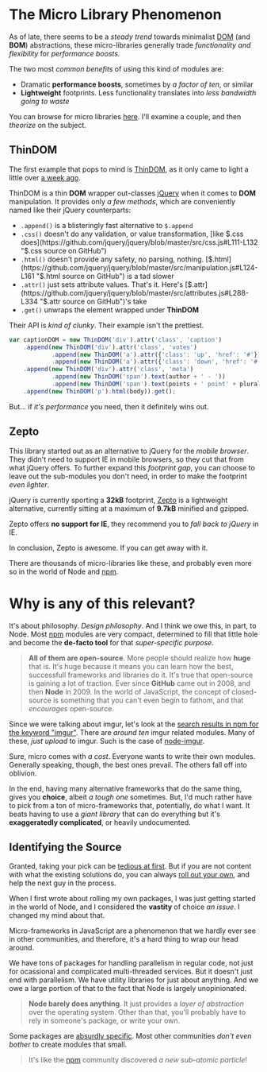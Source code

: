# The Micro Library Phenomenon #

As of late, there seems to be a _steady trend_ towards minimalist [DOM](https://developer.mozilla.org/en/docs/DOM "Document Object Model - MDN") (and **BOM**) abstractions, these micro-libraries generally trade _functionality and flexibility_ for _performance boosts._ 

The two most _common benefits_ of using this kind of modules are:

- Dramatic **performance boosts**, sometimes by _a factor of ten_, or similar
- **Lightweight** footprints. Less functionality translates into _less bandwidth going to waste_

You can browse for micro libraries [here](http://microjs.com/ "MicroJS.com"). I'll examine a couple, and then _theorize_ on the subject.

## ThinDOM ##

The first example that pops to mind is [ThinDOM](https://github.com/jacobgreenleaf/ThinDOM "ThinDOM by imgur, on GitHub"), as it only came to light a little over [a week ago](http://imgur.com/blog/2013/05/21/tech-tuesday-jquery-dom-performance/ "jQuery DOM performance - imgur blog").

ThinDOM is a thin **DOM** wrapper out-classes [jQuery](https://github.com/jquery/jquery "jQuery on GitHub") when it comes to **DOM** manipulation. It provides only _a few methods_, which are conveniently named like their jQuery counterparts:

- `.append()` is a blisteringly fast alternative to `$.append`
- `.css()` doesn't do any validation, or value transformation, [like $.css does](https://github.com/jquery/jquery/blob/master/src/css.js#L111-L132 "$.css source on GitHub")
- `.html()` doesn't provide any safety, no parsing, nothing. [$.html](https://github.com/jquery/jquery/blob/master/src/manipulation.js#L124-L161 "$.html source on GitHub") is a tad slower
- `.attr()` just sets attribute values. That's it. Here's [$.attr](https://github.com/jquery/jquery/blob/master/src/attributes.js#L288-L334 "$.attr source on GitHub")'s take
- `.get()` unwraps the element wrapped under **ThinDOM**

Their API is _kind of clunky_. Their example isn't the prettiest.

```js
var captionDOM = new ThinDOM('div').attr('class', 'caption')
    .append(new ThinDOM('div').attr('class', 'votes')
            .append(new ThinDOM('a').attr({'class': 'up', 'href': '#'}))
            .append(new ThinDOM('a').attr({'class': 'down', 'href': '#'})))
    .append(new ThinDOM('div').attr('class', 'meta')
            .append(new ThinDOM('span').text(author + ' - '))
            .append(new ThinDOM('span').text(points + ' point' + plural)))
    .append(new ThinDOM('p').html(body)).get();
```

But... if _it's performance_ you need, then it definitely wins out.

## Zepto ##

This library started out as an alternative to jQuery for the _mobile browser_. They didn't need to support IE in mobile browsers, so they cut that from what jQuery offers. To further expand this _footprint gap_, you can choose to leave out the sub-modules you don't need, in order to make the footprint _even lighter_.

jQuery is currently sporting a **32kB** footprint, [Zepto](http://zeptojs.com/ "ZeptoJS lightweight jQuery alternative") is a lightweight alternative, currently sitting at a maximum of **9.7kB** minified and gzipped.

Zepto offers **no support for IE**, they recommend you to _fall back to jQuery_ in IE.

In conclusion, Zepto is awesome. If you can get away with it.

There are thousands of micro-libraries like these, and probably even more so in the world of Node and [npm](npmjs.org "Node Package Manager").

# Why is any of this relevant? #

It's about philosophy. _Design philosophy_. And I think we owe this, in part, to Node. Most [npm](npmjs.org "Node Package Manager") modules are very compact, determined to fill that little hole and become the **de-facto tool** for that _super-specific purpose_.

> **All of them are open-source**. More people should realize how **huge** that is. It's huge because it means you can learn how the best, successfull frameworks and libraries do it. It's true that open-source is gaining a lot of traction. Ever since **GitHub** came out in 2008, and then **Node** in 2009.
> In the world of JavaScript, the concept of closed-source is something that you can't even begin to fathom, and that _encourages_ open-source.

Since we were talking about imgur, let's look at the [search results in npm for the keyword "imgur"](https://npmjs.org/search?q=imgur "npm search results"). There are _around ten_ imgur related modules. Many of these, _just upload_ to imgur. Such is the case of [node-imgur](https://github.com/kaimallea/node-imgur "node-imgur on GitHub").

Sure, micro comes with _a cost_. Everyone wants to write their own modules. Generally speaking, though, the best ones prevail. The others fall off into oblivion.

In the end, having many alternative frameworks that do the same thing, gives you **choice**, albeit _a tough one_ sometimes. But, I'd much rather have to pick from a ton of micro-frameworks that, potentially, do what I want. It beats having to use a _giant library_ that can do everything but it's **exaggeratedly complicated**, or heavily undocumented.

## Identifying the Source ##

Granted, taking your pick can be [tedious at first](/2013/01/18/asset-management-in-node "Asset Management in Node"). But if you are not content with what the existing solutions do, you can always [roll out your own](/2013/01/23/publishing-nodejs-packages-with-npm "Publishing Node.JS packages with npm"), and help the next guy in the process.

When I first wrote about rolling my own packages, I was just getting started in the world of Node, and I considered the **vastity** of choice _an issue_. I changed my mind about that.

Micro-frameworks in JavaScript are a phenomenon that we hardly ever see in other communities, and therefore, it's a hard thing to wrap our head around.

We have tons of packages for handling parallelism in regular code, not just for ocassional and complicated multi-threaded services. But it doesn't just end with parallelism. We have utility libraries for just about anything. And we owe a large portion of that to the fact that Node is largely unopinionated. 

> **Node barely does anything**. It just provides a _layer of abstraction_ over the operating system. Other than that, you'll probably have to rely in someone's package, or write your own.

Some packages are [absurdly specific](https://github.com/bminer/node-static-asset "static-asset on GitHub"). Most other communities _don't even bother_ to create modules that small.

> It's like the [npm](npmjs.org "Node Package Manager") community discovered _a new sub-atomic particle_!